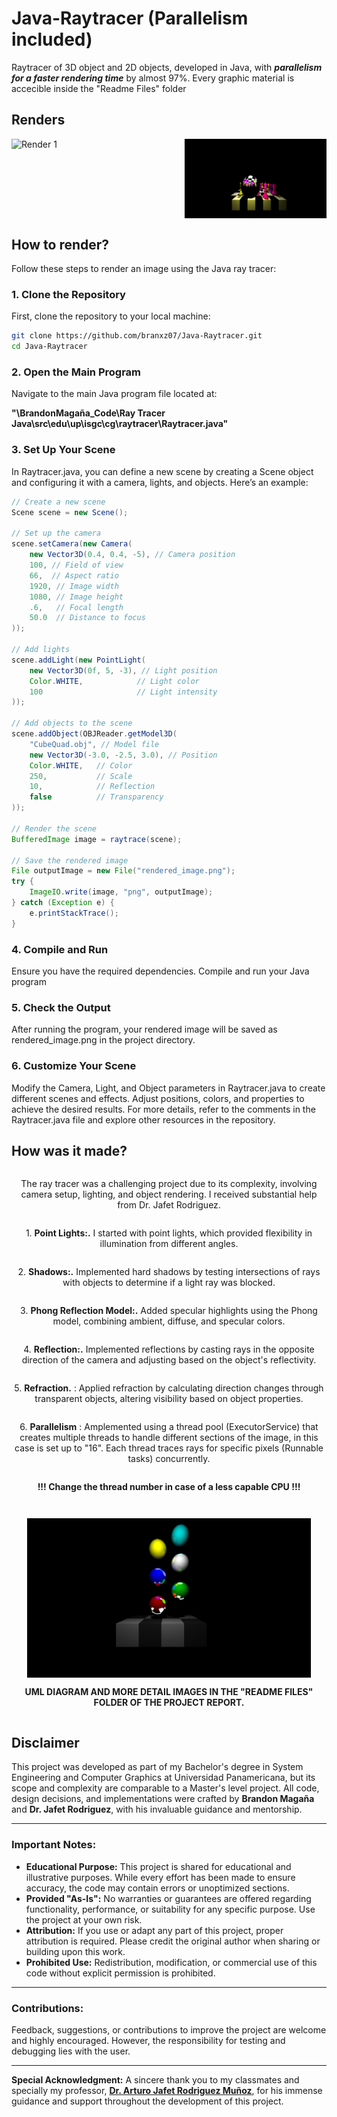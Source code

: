 # Java-Raytracer (Parallelism included)

Raytracer of 3D object and 2D objects, developed in Java, with **_parallelism for a faster rendering time_** by almost 97%.
Every graphic material is accecible inside the "Readme Files" folder

## Renders

<div style="display: flex; justify-content: space-between; aling-centered: center; ">
     <img src="https://github.com/branxz07/Java-Raytracer/blob/main/Readme%20files/BrandonMaga%C3%B1a_Render01.png" alt="Render 1" style="width: 45%;"/>
    <img src="https://github.com/branxz07/Java-Raytracer/blob/main/Readme%20files/BrandonMaga%C3%B1a_Renders/BrandonMaga%C3%B1a_Render06.png" alt="Render 3" style="width: 45%;"/>
</div>


## How to render?

Follow these steps to render an image using the Java ray tracer:

### 1. Clone the Repository

First, clone the repository to your local machine:

```bash
git clone https://github.com/branxz07/Java-Raytracer.git
cd Java-Raytracer
```

### 2. Open the Main Program
Navigate to the main Java program file located at:
 <p>
<strong>"\BrandonMagaña_Code\Ray Tracer Java\src\edu\up\isgc\cg\raytracer\Raytracer.java"</strong>
 </p>

### 3. Set Up Your Scene
In Raytracer.java, you can define a new scene by creating a Scene object and configuring it with a camera, lights, and objects. Here’s an example:

```java
// Create a new scene
Scene scene = new Scene();

// Set up the camera
scene.setCamera(new Camera(
    new Vector3D(0.4, 0.4, -5), // Camera position
    100, // Field of view
    66,  // Aspect ratio
    1920, // Image width
    1080, // Image height
    .6,   // Focal length
    50.0  // Distance to focus
));

// Add lights
scene.addLight(new PointLight(
    new Vector3D(0f, 5, -3), // Light position
    Color.WHITE,            // Light color
    100                     // Light intensity
));

// Add objects to the scene
scene.addObject(OBJReader.getModel3D(
    "CubeQuad.obj", // Model file
    new Vector3D(-3.0, -2.5, 3.0), // Position
    Color.WHITE,   // Color
    250,           // Scale
    10,            // Reflection
    false          // Transparency
));

// Render the scene
BufferedImage image = raytrace(scene);

// Save the rendered image
File outputImage = new File("rendered_image.png");
try {
    ImageIO.write(image, "png", outputImage);
} catch (Exception e) {
    e.printStackTrace();
}
```


### 4. Compile and Run
Ensure you have the required dependencies. Compile and run your Java program

### 5. Check the Output
After running the program, your rendered image will be saved as rendered_image.png in the project directory.


### 6. Customize Your Scene
Modify the Camera, Light, and Object parameters in Raytracer.java to create different scenes and effects. Adjust positions, colors, and properties to achieve the desired results.
For more details, refer to the comments in the Raytracer.java file and explore other resources in the repository.





## How was it made?

<div style="display: flex; flex-direction: column; align-items: center; text-align: center;">

  <p>
    The ray tracer was a challenging project due to its complexity, involving camera setup, lighting, and object rendering. I received substantial help from Dr. Jafet Rodriguez.
  </p>

  <p>
    1. <strong>Point Lights:.</strong> I started with point lights, which provided flexibility in illumination from different angles.
  </p>

  <p>
    2. <strong>Shadows:.</strong> Implemented hard shadows by testing intersections of rays with objects to determine if a light ray was blocked.
  </p>

  <p>
    3. <strong>Phong Reflection Model:.</strong> Added specular highlights using the Phong model, combining ambient, diffuse, and specular colors.
  </p>

  <p>
    4. <strong>Reflection:.</strong> Implemented reflections by casting rays in the opposite direction of the camera and adjusting based on the object's reflectivity.
  </p>

  <p>
    5. <strong>Refraction.</strong> : Applied refraction by calculating direction changes through transparent objects, altering visibility based on object properties.
  </p>
  
   <p>
    6. <strong>Parallelism</strong> : Amplemented using a thread pool (ExecutorService) that creates multiple threads to handle different sections of the image, in this case is set up to "16". Each thread traces rays for specific pixels (Runnable tasks) concurrently. <p><strong>!!! Change the thread number in case of a less capable CPU !!!</strong></p>
  </p>

  <img src="https://github.com/branxz07/Java-Raytracer/blob/main/Readme%20files/BrandonMaga%C3%B1a_Renders/BrandonMaga%C3%B1a_Render03.png" alt="Render 1" style="width: 90%; max-width: 600px;"/>

  <p><strong> UML DIAGRAM AND MORE DETAIL IMAGES IN THE "README FILES" FOLDER OF THE PROJECT REPORT.</strong></p>

</div>


## Disclaimer

This project was developed as part of my Bachelor's degree in System Engineering and Computer Graphics at Universidad Panamericana, but its scope and complexity are comparable to a Master's level project. All code, design decisions, and implementations were crafted by **Brandon Magaña** and  **Dr. Jafet Rodriguez**, with his invaluable guidance and mentorship.

---

### Important Notes:
- **Educational Purpose:** This project is shared for educational and illustrative purposes. While every effort has been made to ensure accuracy, the code may contain errors or unoptimized sections.
- **Provided "As-Is":** No warranties or guarantees are offered regarding functionality, performance, or suitability for any specific purpose. Use the project at your own risk.
- **Attribution:** If you use or adapt any part of this project, proper attribution is required. Please credit the original author when sharing or building upon this work.
- **Prohibited Use:** Redistribution, modification, or commercial use of this code without explicit permission is prohibited.

---

### Contributions:
Feedback, suggestions, or contributions to improve the project are welcome and highly encouraged. However, the responsibility for testing and debugging lies with the user.

--- 

**Special Acknowledgment:** A sincere thank you to my classmates and specially my professor, [**Dr. Arturo Jafet Rodriguez Muñoz**](https://www.linkedin.com/in/arturojafet/?originalSubdomain=mx), for his immense guidance and support throughout the development of this project.


